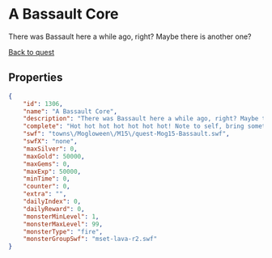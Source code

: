# A Bassault Core

There was Bassault here a while ago, right? Maybe there is another one?

[Back to quest](../quests.md)

## Properties

```json
{
    "id": 1306,
    "name": "A Bassault Core",
    "description": "There was Bassault here a while ago, right? Maybe there is another one?",
    "complete": "Hot hot hot hot hot hot hot! Note to self, bring something that does not burn when touching molten remains.",
    "swf": "towns\/Mogloween\/M15\/quest-Mog15-Bassault.swf",
    "swfX": "none",
    "maxSilver": 0,
    "maxGold": 50000,
    "maxGems": 0,
    "maxExp": 50000,
    "minTime": 0,
    "counter": 0,
    "extra": "",
    "dailyIndex": 0,
    "dailyReward": 0,
    "monsterMinLevel": 1,
    "monsterMaxLevel": 99,
    "monsterType": "fire",
    "monsterGroupSwf": "mset-lava-r2.swf"
}
```

